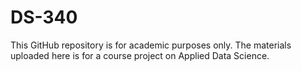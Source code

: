 # DS-340

This GitHub repository is for academic purposes only. The materials uploaded here is for a course project on Applied Data Science.

